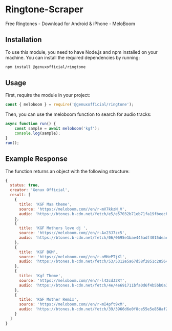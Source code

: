 # Ringtone-Scraper
Free Ringtones - Download for Android &amp; iPhone - MeloBoom

## Installation

To use this module, you need to have Node.js and npm installed on your machine. You can install the required dependencies by running:

```bash
npm install @genuxofficial/ringtone
```

## Usage

First, require the module in your project:

```javascript
const { meloboom } = require('@genuxofficial/ringtone');
```

Then, you can use the meloboom function to search for audio tracks:

```javascript
async function run() {
    const sample = await meloboom('kgf');
    console.log(sample);
}
run();
```

## Example Response

The function returns an object with the following structure:

```javascript
{
  status: true,
  creator: 'Genux Official',
  result: [
    {
      title: 'KGF Maa theme',
      source: 'https://meloboom.com//en/r-mV7kkzN_V',
      audio: 'https://btones.b-cdn.net/fetch/e5/e57032b71eb71fa19fbeecba7c22dbb9.mp3'
    },
    {
      title: 'KGF Mothers love dj ',
      source: 'https://meloboom.com//en/r-Av23J7zc5',
      audio: 'https://btones.b-cdn.net/fetch/06/0695e1bae445adf4015deace5085acbd.mp3'
    },
    {
      title: 'KGF BGM',
      source: 'https://meloboom.com//en/r-oMHePTjXl',
      audio: 'https://btones.b-cdn.net/fetch/53/5312e5a67d58f2851c285641dc96daa7.mp3'
    },
    {
      title: 'Kgf Theme',
      source: 'https://meloboom.com//en/r-l42cdJ2RT',
      audio: 'https://btones.b-cdn.net/fetch/4e/4e691711bfa0d6f4b5bb0a3dc27f14b5.mp3'
    },
    {
      title: 'KGF Mother Remix',
      source: 'https://meloboom.com//en/r-mI4pft9xM',
      audio: 'https://btones.b-cdn.net/fetch/39/3966d6e0f8ce55e5e858af25adc65ffb.mp3'
    }
  ]
}
```